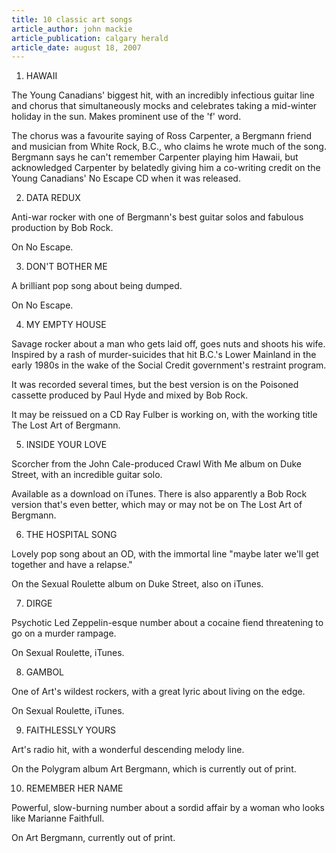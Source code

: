 ```yaml
---
title: 10 classic art songs
article_author: john mackie
article_publication: calgary herald
article_date: august 18, 2007
---
```

1. HAWAII  
  
The Young Canadians' biggest hit, with an incredibly infectious guitar line and chorus that simultaneously mocks and celebrates taking a mid-winter holiday in the sun. Makes prominent use of the 'f' word.  
  
The chorus was a favourite saying of Ross Carpenter, a Bergmann friend and musician from White Rock, B.C., who claims he wrote much of the song. Bergmann says he can't remember Carpenter playing him Hawaii, but acknowledged Carpenter by belatedly giving him a co-writing credit on the Young Canadians' No Escape CD when it was released.  
  
2. DATA REDUX  
  
Anti-war rocker with one of Bergmann's best guitar solos and fabulous production by Bob Rock.  
  
On No Escape.  
  
3. DON'T BOTHER ME  
  
A brilliant pop song about being dumped.  
  
On No Escape.  
  
4. MY EMPTY HOUSE  
  
Savage rocker about a man who gets laid off, goes nuts and shoots his wife. Inspired by a rash of murder-suicides that hit B.C.'s Lower Mainland in the early 1980s in the wake of the Social Credit government's restraint program.  
  
It was recorded several times, but the best version is on the Poisoned cassette produced by Paul Hyde and mixed by Bob Rock.  
  
It may be reissued on a CD Ray Fulber is working on, with the working title The Lost Art of Bergmann.  
  
5. INSIDE YOUR LOVE  
  
Scorcher from the John Cale-produced Crawl With Me album on Duke Street, with an incredible guitar solo.  
  
Available as a download on iTunes. There is also apparently a Bob Rock version that's even better, which may or may not be on The Lost Art of Bergmann.  
  
6. THE HOSPITAL SONG  
  
Lovely pop song about an OD, with the immortal line "maybe later we'll get together and have a relapse."  
  
On the Sexual Roulette album on Duke Street, also on iTunes.  
  
7. DIRGE  
  
Psychotic Led Zeppelin-esque number about a cocaine fiend threatening to go on a murder rampage.  
  
On Sexual Roulette, iTunes.  
  
8. GAMBOL  
  
One of Art's wildest rockers, with a great lyric about living on the edge.  
  
On Sexual Roulette, iTunes.  
  
9. FAITHLESSLY YOURS  
  
Art's radio hit, with a wonderful descending melody line.  
  
On the Polygram album Art Bergmann, which is currently out of print.  
  
10. REMEMBER HER NAME  
  
Powerful, slow-burning number about a sordid affair by a woman who looks like Marianne Faithfull.  
  
On Art Bergmann, currently out of print.  
